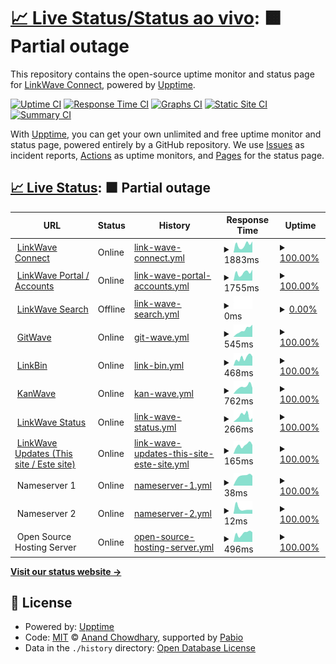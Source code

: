 # [📈 Live Status/Status ao vivo](https://updates.linkwaveconnect.com.br): <!--live status--> **🟧 Partial outage**

This repository contains the open-source uptime monitor and status page for [LinkWave Connect](https://git.linkwaveconnect.com.br/linkwaveconnect), powered by [Upptime](https://github.com/upptime/upptime).

[![Uptime CI](https://github.com/linkwaveconnect/uptime/workflows/Uptime%20CI/badge.svg)](https://github.com/linkwaveconnect/uptime/actions?query=workflow%3A%22Uptime+CI%22)
[![Response Time CI](https://github.com/linkwaveconnect/uptime/workflows/Response%20Time%20CI/badge.svg)](https://github.com/linkwaveconnect/uptime/actions?query=workflow%3A%22Response+Time+CI%22)
[![Graphs CI](https://github.com/linkwaveconnect/uptime/workflows/Graphs%20CI/badge.svg)](https://github.com/linkwaveconnect/uptime/actions?query=workflow%3A%22Graphs+CI%22)
[![Static Site CI](https://github.com/linkwaveconnect/uptime/workflows/Static%20Site%20CI/badge.svg)](https://github.com/linkwaveconnect/uptime/actions?query=workflow%3A%22Static+Site+CI%22)
[![Summary CI](https://github.com/linkwaveconnect/uptime/workflows/Summary%20CI/badge.svg)](https://github.com/linkwaveconnect/uptime/actions?query=workflow%3A%22Summary+CI%22)

With [Upptime](https://upptime.js.org), you can get your own unlimited and free uptime monitor and status page, powered entirely by a GitHub repository. We use [Issues](https://github.com/linkwaveconnect/uptime/issues) as incident reports, [Actions](https://github.com/linkwaveconnect/uptime/actions) as uptime monitors, and [Pages](https://updates.linkwaveconnect.com.br) for the status page.

## [📈 Live Status](https://demo.upptime.js.org): <!--live status--> **🟧 Partial outage**

<!--start: status pages-->
<!-- This summary is generated by Upptime (https://github.com/upptime/upptime) -->
<!-- Do not edit this manually, your changes will be overwritten -->
<!-- prettier-ignore -->
| URL | Status | History | Response Time | Uptime |
| --- | ------ | ------- | ------------- | ------ |
| <img alt="" src="https://icons.duckduckgo.com/ip3/linkwaveconnect.com.br.ico" height="13"> [LinkWave Connect](https://linkwaveconnect.com.br) | Online | [link-wave-connect.yml](https://github.com/linkwaveconnect/uptime/commits/HEAD/history/link-wave-connect.yml) | <details><summary><img alt="Response time graph" src="./graphs/link-wave-connect/response-time-week.png" height="20"> 1883ms</summary><br><a href="https://updates.linkwaveconnect.com.br/history/link-wave-connect"><img alt="Response time 1772" src="https://img.shields.io/endpoint?url=https%3A%2F%2Fraw.githubusercontent.com%2Flinkwaveconnect%2Fuptime%2FHEAD%2Fapi%2Flink-wave-connect%2Fresponse-time.json"></a><br><a href="https://updates.linkwaveconnect.com.br/history/link-wave-connect"><img alt="24-hour response time 1318" src="https://img.shields.io/endpoint?url=https%3A%2F%2Fraw.githubusercontent.com%2Flinkwaveconnect%2Fuptime%2FHEAD%2Fapi%2Flink-wave-connect%2Fresponse-time-day.json"></a><br><a href="https://updates.linkwaveconnect.com.br/history/link-wave-connect"><img alt="7-day response time 1883" src="https://img.shields.io/endpoint?url=https%3A%2F%2Fraw.githubusercontent.com%2Flinkwaveconnect%2Fuptime%2FHEAD%2Fapi%2Flink-wave-connect%2Fresponse-time-week.json"></a><br><a href="https://updates.linkwaveconnect.com.br/history/link-wave-connect"><img alt="30-day response time 1772" src="https://img.shields.io/endpoint?url=https%3A%2F%2Fraw.githubusercontent.com%2Flinkwaveconnect%2Fuptime%2FHEAD%2Fapi%2Flink-wave-connect%2Fresponse-time-month.json"></a><br><a href="https://updates.linkwaveconnect.com.br/history/link-wave-connect"><img alt="1-year response time 1772" src="https://img.shields.io/endpoint?url=https%3A%2F%2Fraw.githubusercontent.com%2Flinkwaveconnect%2Fuptime%2FHEAD%2Fapi%2Flink-wave-connect%2Fresponse-time-year.json"></a></details> | <details><summary><a href="https://updates.linkwaveconnect.com.br/history/link-wave-connect">100.00%</a></summary><a href="https://updates.linkwaveconnect.com.br/history/link-wave-connect"><img alt="All-time uptime 100.00%" src="https://img.shields.io/endpoint?url=https%3A%2F%2Fraw.githubusercontent.com%2Flinkwaveconnect%2Fuptime%2FHEAD%2Fapi%2Flink-wave-connect%2Fuptime.json"></a><br><a href="https://updates.linkwaveconnect.com.br/history/link-wave-connect"><img alt="24-hour uptime 100.00%" src="https://img.shields.io/endpoint?url=https%3A%2F%2Fraw.githubusercontent.com%2Flinkwaveconnect%2Fuptime%2FHEAD%2Fapi%2Flink-wave-connect%2Fuptime-day.json"></a><br><a href="https://updates.linkwaveconnect.com.br/history/link-wave-connect"><img alt="7-day uptime 100.00%" src="https://img.shields.io/endpoint?url=https%3A%2F%2Fraw.githubusercontent.com%2Flinkwaveconnect%2Fuptime%2FHEAD%2Fapi%2Flink-wave-connect%2Fuptime-week.json"></a><br><a href="https://updates.linkwaveconnect.com.br/history/link-wave-connect"><img alt="30-day uptime 100.00%" src="https://img.shields.io/endpoint?url=https%3A%2F%2Fraw.githubusercontent.com%2Flinkwaveconnect%2Fuptime%2FHEAD%2Fapi%2Flink-wave-connect%2Fuptime-month.json"></a><br><a href="https://updates.linkwaveconnect.com.br/history/link-wave-connect"><img alt="1-year uptime 100.00%" src="https://img.shields.io/endpoint?url=https%3A%2F%2Fraw.githubusercontent.com%2Flinkwaveconnect%2Fuptime%2FHEAD%2Fapi%2Flink-wave-connect%2Fuptime-year.json"></a></details>
| <img alt="" src="https://icons.duckduckgo.com/ip3/web.linkwaveconnect.com.br.ico" height="13"> [LinkWave Portal / Accounts](https://web.linkwaveconnect.com.br) | Online | [link-wave-portal-accounts.yml](https://github.com/linkwaveconnect/uptime/commits/HEAD/history/link-wave-portal-accounts.yml) | <details><summary><img alt="Response time graph" src="./graphs/link-wave-portal-accounts/response-time-week.png" height="20"> 1755ms</summary><br><a href="https://updates.linkwaveconnect.com.br/history/link-wave-portal-accounts"><img alt="Response time 1704" src="https://img.shields.io/endpoint?url=https%3A%2F%2Fraw.githubusercontent.com%2Flinkwaveconnect%2Fuptime%2FHEAD%2Fapi%2Flink-wave-portal-accounts%2Fresponse-time.json"></a><br><a href="https://updates.linkwaveconnect.com.br/history/link-wave-portal-accounts"><img alt="24-hour response time 1461" src="https://img.shields.io/endpoint?url=https%3A%2F%2Fraw.githubusercontent.com%2Flinkwaveconnect%2Fuptime%2FHEAD%2Fapi%2Flink-wave-portal-accounts%2Fresponse-time-day.json"></a><br><a href="https://updates.linkwaveconnect.com.br/history/link-wave-portal-accounts"><img alt="7-day response time 1755" src="https://img.shields.io/endpoint?url=https%3A%2F%2Fraw.githubusercontent.com%2Flinkwaveconnect%2Fuptime%2FHEAD%2Fapi%2Flink-wave-portal-accounts%2Fresponse-time-week.json"></a><br><a href="https://updates.linkwaveconnect.com.br/history/link-wave-portal-accounts"><img alt="30-day response time 1704" src="https://img.shields.io/endpoint?url=https%3A%2F%2Fraw.githubusercontent.com%2Flinkwaveconnect%2Fuptime%2FHEAD%2Fapi%2Flink-wave-portal-accounts%2Fresponse-time-month.json"></a><br><a href="https://updates.linkwaveconnect.com.br/history/link-wave-portal-accounts"><img alt="1-year response time 1704" src="https://img.shields.io/endpoint?url=https%3A%2F%2Fraw.githubusercontent.com%2Flinkwaveconnect%2Fuptime%2FHEAD%2Fapi%2Flink-wave-portal-accounts%2Fresponse-time-year.json"></a></details> | <details><summary><a href="https://updates.linkwaveconnect.com.br/history/link-wave-portal-accounts">100.00%</a></summary><a href="https://updates.linkwaveconnect.com.br/history/link-wave-portal-accounts"><img alt="All-time uptime 100.00%" src="https://img.shields.io/endpoint?url=https%3A%2F%2Fraw.githubusercontent.com%2Flinkwaveconnect%2Fuptime%2FHEAD%2Fapi%2Flink-wave-portal-accounts%2Fuptime.json"></a><br><a href="https://updates.linkwaveconnect.com.br/history/link-wave-portal-accounts"><img alt="24-hour uptime 100.00%" src="https://img.shields.io/endpoint?url=https%3A%2F%2Fraw.githubusercontent.com%2Flinkwaveconnect%2Fuptime%2FHEAD%2Fapi%2Flink-wave-portal-accounts%2Fuptime-day.json"></a><br><a href="https://updates.linkwaveconnect.com.br/history/link-wave-portal-accounts"><img alt="7-day uptime 100.00%" src="https://img.shields.io/endpoint?url=https%3A%2F%2Fraw.githubusercontent.com%2Flinkwaveconnect%2Fuptime%2FHEAD%2Fapi%2Flink-wave-portal-accounts%2Fuptime-week.json"></a><br><a href="https://updates.linkwaveconnect.com.br/history/link-wave-portal-accounts"><img alt="30-day uptime 100.00%" src="https://img.shields.io/endpoint?url=https%3A%2F%2Fraw.githubusercontent.com%2Flinkwaveconnect%2Fuptime%2FHEAD%2Fapi%2Flink-wave-portal-accounts%2Fuptime-month.json"></a><br><a href="https://updates.linkwaveconnect.com.br/history/link-wave-portal-accounts"><img alt="1-year uptime 100.00%" src="https://img.shields.io/endpoint?url=https%3A%2F%2Fraw.githubusercontent.com%2Flinkwaveconnect%2Fuptime%2FHEAD%2Fapi%2Flink-wave-portal-accounts%2Fuptime-year.json"></a></details>
| <img alt="" src="https://icons.duckduckgo.com/ip3/search.linkwaveconnect.com.br.ico" height="13"> [LinkWave Search](https://search.linkwaveconnect.com.br) | Offline | [link-wave-search.yml](https://github.com/linkwaveconnect/uptime/commits/HEAD/history/link-wave-search.yml) | <details><summary><img alt="Response time graph" src="./graphs/link-wave-search/response-time-week.png" height="20"> 0ms</summary><br><a href="https://updates.linkwaveconnect.com.br/history/link-wave-search"><img alt="Response time 0" src="https://img.shields.io/endpoint?url=https%3A%2F%2Fraw.githubusercontent.com%2Flinkwaveconnect%2Fuptime%2FHEAD%2Fapi%2Flink-wave-search%2Fresponse-time.json"></a><br><a href="https://updates.linkwaveconnect.com.br/history/link-wave-search"><img alt="24-hour response time 0" src="https://img.shields.io/endpoint?url=https%3A%2F%2Fraw.githubusercontent.com%2Flinkwaveconnect%2Fuptime%2FHEAD%2Fapi%2Flink-wave-search%2Fresponse-time-day.json"></a><br><a href="https://updates.linkwaveconnect.com.br/history/link-wave-search"><img alt="7-day response time 0" src="https://img.shields.io/endpoint?url=https%3A%2F%2Fraw.githubusercontent.com%2Flinkwaveconnect%2Fuptime%2FHEAD%2Fapi%2Flink-wave-search%2Fresponse-time-week.json"></a><br><a href="https://updates.linkwaveconnect.com.br/history/link-wave-search"><img alt="30-day response time 0" src="https://img.shields.io/endpoint?url=https%3A%2F%2Fraw.githubusercontent.com%2Flinkwaveconnect%2Fuptime%2FHEAD%2Fapi%2Flink-wave-search%2Fresponse-time-month.json"></a><br><a href="https://updates.linkwaveconnect.com.br/history/link-wave-search"><img alt="1-year response time 0" src="https://img.shields.io/endpoint?url=https%3A%2F%2Fraw.githubusercontent.com%2Flinkwaveconnect%2Fuptime%2FHEAD%2Fapi%2Flink-wave-search%2Fresponse-time-year.json"></a></details> | <details><summary><a href="https://updates.linkwaveconnect.com.br/history/link-wave-search">0.00%</a></summary><a href="https://updates.linkwaveconnect.com.br/history/link-wave-search"><img alt="All-time uptime 0.00%" src="https://img.shields.io/endpoint?url=https%3A%2F%2Fraw.githubusercontent.com%2Flinkwaveconnect%2Fuptime%2FHEAD%2Fapi%2Flink-wave-search%2Fuptime.json"></a><br><a href="https://updates.linkwaveconnect.com.br/history/link-wave-search"><img alt="24-hour uptime 0.00%" src="https://img.shields.io/endpoint?url=https%3A%2F%2Fraw.githubusercontent.com%2Flinkwaveconnect%2Fuptime%2FHEAD%2Fapi%2Flink-wave-search%2Fuptime-day.json"></a><br><a href="https://updates.linkwaveconnect.com.br/history/link-wave-search"><img alt="7-day uptime 0.00%" src="https://img.shields.io/endpoint?url=https%3A%2F%2Fraw.githubusercontent.com%2Flinkwaveconnect%2Fuptime%2FHEAD%2Fapi%2Flink-wave-search%2Fuptime-week.json"></a><br><a href="https://updates.linkwaveconnect.com.br/history/link-wave-search"><img alt="30-day uptime 0.00%" src="https://img.shields.io/endpoint?url=https%3A%2F%2Fraw.githubusercontent.com%2Flinkwaveconnect%2Fuptime%2FHEAD%2Fapi%2Flink-wave-search%2Fuptime-month.json"></a><br><a href="https://updates.linkwaveconnect.com.br/history/link-wave-search"><img alt="1-year uptime 0.00%" src="https://img.shields.io/endpoint?url=https%3A%2F%2Fraw.githubusercontent.com%2Flinkwaveconnect%2Fuptime%2FHEAD%2Fapi%2Flink-wave-search%2Fuptime-year.json"></a></details>
| <img alt="" src="https://icons.duckduckgo.com/ip3/git.linkwaveconnect.com.br.ico" height="13"> [GitWave](https://git.linkwaveconnect.com.br) | Online | [git-wave.yml](https://github.com/linkwaveconnect/uptime/commits/HEAD/history/git-wave.yml) | <details><summary><img alt="Response time graph" src="./graphs/git-wave/response-time-week.png" height="20"> 545ms</summary><br><a href="https://updates.linkwaveconnect.com.br/history/git-wave"><img alt="Response time 510" src="https://img.shields.io/endpoint?url=https%3A%2F%2Fraw.githubusercontent.com%2Flinkwaveconnect%2Fuptime%2FHEAD%2Fapi%2Fgit-wave%2Fresponse-time.json"></a><br><a href="https://updates.linkwaveconnect.com.br/history/git-wave"><img alt="24-hour response time 469" src="https://img.shields.io/endpoint?url=https%3A%2F%2Fraw.githubusercontent.com%2Flinkwaveconnect%2Fuptime%2FHEAD%2Fapi%2Fgit-wave%2Fresponse-time-day.json"></a><br><a href="https://updates.linkwaveconnect.com.br/history/git-wave"><img alt="7-day response time 545" src="https://img.shields.io/endpoint?url=https%3A%2F%2Fraw.githubusercontent.com%2Flinkwaveconnect%2Fuptime%2FHEAD%2Fapi%2Fgit-wave%2Fresponse-time-week.json"></a><br><a href="https://updates.linkwaveconnect.com.br/history/git-wave"><img alt="30-day response time 510" src="https://img.shields.io/endpoint?url=https%3A%2F%2Fraw.githubusercontent.com%2Flinkwaveconnect%2Fuptime%2FHEAD%2Fapi%2Fgit-wave%2Fresponse-time-month.json"></a><br><a href="https://updates.linkwaveconnect.com.br/history/git-wave"><img alt="1-year response time 510" src="https://img.shields.io/endpoint?url=https%3A%2F%2Fraw.githubusercontent.com%2Flinkwaveconnect%2Fuptime%2FHEAD%2Fapi%2Fgit-wave%2Fresponse-time-year.json"></a></details> | <details><summary><a href="https://updates.linkwaveconnect.com.br/history/git-wave">100.00%</a></summary><a href="https://updates.linkwaveconnect.com.br/history/git-wave"><img alt="All-time uptime 100.00%" src="https://img.shields.io/endpoint?url=https%3A%2F%2Fraw.githubusercontent.com%2Flinkwaveconnect%2Fuptime%2FHEAD%2Fapi%2Fgit-wave%2Fuptime.json"></a><br><a href="https://updates.linkwaveconnect.com.br/history/git-wave"><img alt="24-hour uptime 100.00%" src="https://img.shields.io/endpoint?url=https%3A%2F%2Fraw.githubusercontent.com%2Flinkwaveconnect%2Fuptime%2FHEAD%2Fapi%2Fgit-wave%2Fuptime-day.json"></a><br><a href="https://updates.linkwaveconnect.com.br/history/git-wave"><img alt="7-day uptime 100.00%" src="https://img.shields.io/endpoint?url=https%3A%2F%2Fraw.githubusercontent.com%2Flinkwaveconnect%2Fuptime%2FHEAD%2Fapi%2Fgit-wave%2Fuptime-week.json"></a><br><a href="https://updates.linkwaveconnect.com.br/history/git-wave"><img alt="30-day uptime 100.00%" src="https://img.shields.io/endpoint?url=https%3A%2F%2Fraw.githubusercontent.com%2Flinkwaveconnect%2Fuptime%2FHEAD%2Fapi%2Fgit-wave%2Fuptime-month.json"></a><br><a href="https://updates.linkwaveconnect.com.br/history/git-wave"><img alt="1-year uptime 100.00%" src="https://img.shields.io/endpoint?url=https%3A%2F%2Fraw.githubusercontent.com%2Flinkwaveconnect%2Fuptime%2FHEAD%2Fapi%2Fgit-wave%2Fuptime-year.json"></a></details>
| <img alt="" src="https://icons.duckduckgo.com/ip3/bin.linkwaveconnect.com.br.ico" height="13"> [LinkBin](https://bin.linkwaveconnect.com.br) | Online | [link-bin.yml](https://github.com/linkwaveconnect/uptime/commits/HEAD/history/link-bin.yml) | <details><summary><img alt="Response time graph" src="./graphs/link-bin/response-time-week.png" height="20"> 468ms</summary><br><a href="https://updates.linkwaveconnect.com.br/history/link-bin"><img alt="Response time 482" src="https://img.shields.io/endpoint?url=https%3A%2F%2Fraw.githubusercontent.com%2Flinkwaveconnect%2Fuptime%2FHEAD%2Fapi%2Flink-bin%2Fresponse-time.json"></a><br><a href="https://updates.linkwaveconnect.com.br/history/link-bin"><img alt="24-hour response time 166" src="https://img.shields.io/endpoint?url=https%3A%2F%2Fraw.githubusercontent.com%2Flinkwaveconnect%2Fuptime%2FHEAD%2Fapi%2Flink-bin%2Fresponse-time-day.json"></a><br><a href="https://updates.linkwaveconnect.com.br/history/link-bin"><img alt="7-day response time 468" src="https://img.shields.io/endpoint?url=https%3A%2F%2Fraw.githubusercontent.com%2Flinkwaveconnect%2Fuptime%2FHEAD%2Fapi%2Flink-bin%2Fresponse-time-week.json"></a><br><a href="https://updates.linkwaveconnect.com.br/history/link-bin"><img alt="30-day response time 482" src="https://img.shields.io/endpoint?url=https%3A%2F%2Fraw.githubusercontent.com%2Flinkwaveconnect%2Fuptime%2FHEAD%2Fapi%2Flink-bin%2Fresponse-time-month.json"></a><br><a href="https://updates.linkwaveconnect.com.br/history/link-bin"><img alt="1-year response time 482" src="https://img.shields.io/endpoint?url=https%3A%2F%2Fraw.githubusercontent.com%2Flinkwaveconnect%2Fuptime%2FHEAD%2Fapi%2Flink-bin%2Fresponse-time-year.json"></a></details> | <details><summary><a href="https://updates.linkwaveconnect.com.br/history/link-bin">100.00%</a></summary><a href="https://updates.linkwaveconnect.com.br/history/link-bin"><img alt="All-time uptime 100.00%" src="https://img.shields.io/endpoint?url=https%3A%2F%2Fraw.githubusercontent.com%2Flinkwaveconnect%2Fuptime%2FHEAD%2Fapi%2Flink-bin%2Fuptime.json"></a><br><a href="https://updates.linkwaveconnect.com.br/history/link-bin"><img alt="24-hour uptime 100.00%" src="https://img.shields.io/endpoint?url=https%3A%2F%2Fraw.githubusercontent.com%2Flinkwaveconnect%2Fuptime%2FHEAD%2Fapi%2Flink-bin%2Fuptime-day.json"></a><br><a href="https://updates.linkwaveconnect.com.br/history/link-bin"><img alt="7-day uptime 100.00%" src="https://img.shields.io/endpoint?url=https%3A%2F%2Fraw.githubusercontent.com%2Flinkwaveconnect%2Fuptime%2FHEAD%2Fapi%2Flink-bin%2Fuptime-week.json"></a><br><a href="https://updates.linkwaveconnect.com.br/history/link-bin"><img alt="30-day uptime 100.00%" src="https://img.shields.io/endpoint?url=https%3A%2F%2Fraw.githubusercontent.com%2Flinkwaveconnect%2Fuptime%2FHEAD%2Fapi%2Flink-bin%2Fuptime-month.json"></a><br><a href="https://updates.linkwaveconnect.com.br/history/link-bin"><img alt="1-year uptime 100.00%" src="https://img.shields.io/endpoint?url=https%3A%2F%2Fraw.githubusercontent.com%2Flinkwaveconnect%2Fuptime%2FHEAD%2Fapi%2Flink-bin%2Fuptime-year.json"></a></details>
| <img alt="" src="https://icons.duckduckgo.com/ip3/kan.linkwaveconnect.com.br.ico" height="13"> [KanWave](https://kan.linkwaveconnect.com.br) | Online | [kan-wave.yml](https://github.com/linkwaveconnect/uptime/commits/HEAD/history/kan-wave.yml) | <details><summary><img alt="Response time graph" src="./graphs/kan-wave/response-time-week.png" height="20"> 762ms</summary><br><a href="https://updates.linkwaveconnect.com.br/history/kan-wave"><img alt="Response time 655" src="https://img.shields.io/endpoint?url=https%3A%2F%2Fraw.githubusercontent.com%2Flinkwaveconnect%2Fuptime%2FHEAD%2Fapi%2Fkan-wave%2Fresponse-time.json"></a><br><a href="https://updates.linkwaveconnect.com.br/history/kan-wave"><img alt="24-hour response time 440" src="https://img.shields.io/endpoint?url=https%3A%2F%2Fraw.githubusercontent.com%2Flinkwaveconnect%2Fuptime%2FHEAD%2Fapi%2Fkan-wave%2Fresponse-time-day.json"></a><br><a href="https://updates.linkwaveconnect.com.br/history/kan-wave"><img alt="7-day response time 762" src="https://img.shields.io/endpoint?url=https%3A%2F%2Fraw.githubusercontent.com%2Flinkwaveconnect%2Fuptime%2FHEAD%2Fapi%2Fkan-wave%2Fresponse-time-week.json"></a><br><a href="https://updates.linkwaveconnect.com.br/history/kan-wave"><img alt="30-day response time 655" src="https://img.shields.io/endpoint?url=https%3A%2F%2Fraw.githubusercontent.com%2Flinkwaveconnect%2Fuptime%2FHEAD%2Fapi%2Fkan-wave%2Fresponse-time-month.json"></a><br><a href="https://updates.linkwaveconnect.com.br/history/kan-wave"><img alt="1-year response time 655" src="https://img.shields.io/endpoint?url=https%3A%2F%2Fraw.githubusercontent.com%2Flinkwaveconnect%2Fuptime%2FHEAD%2Fapi%2Fkan-wave%2Fresponse-time-year.json"></a></details> | <details><summary><a href="https://updates.linkwaveconnect.com.br/history/kan-wave">100.00%</a></summary><a href="https://updates.linkwaveconnect.com.br/history/kan-wave"><img alt="All-time uptime 100.00%" src="https://img.shields.io/endpoint?url=https%3A%2F%2Fraw.githubusercontent.com%2Flinkwaveconnect%2Fuptime%2FHEAD%2Fapi%2Fkan-wave%2Fuptime.json"></a><br><a href="https://updates.linkwaveconnect.com.br/history/kan-wave"><img alt="24-hour uptime 100.00%" src="https://img.shields.io/endpoint?url=https%3A%2F%2Fraw.githubusercontent.com%2Flinkwaveconnect%2Fuptime%2FHEAD%2Fapi%2Fkan-wave%2Fuptime-day.json"></a><br><a href="https://updates.linkwaveconnect.com.br/history/kan-wave"><img alt="7-day uptime 100.00%" src="https://img.shields.io/endpoint?url=https%3A%2F%2Fraw.githubusercontent.com%2Flinkwaveconnect%2Fuptime%2FHEAD%2Fapi%2Fkan-wave%2Fuptime-week.json"></a><br><a href="https://updates.linkwaveconnect.com.br/history/kan-wave"><img alt="30-day uptime 100.00%" src="https://img.shields.io/endpoint?url=https%3A%2F%2Fraw.githubusercontent.com%2Flinkwaveconnect%2Fuptime%2FHEAD%2Fapi%2Fkan-wave%2Fuptime-month.json"></a><br><a href="https://updates.linkwaveconnect.com.br/history/kan-wave"><img alt="1-year uptime 100.00%" src="https://img.shields.io/endpoint?url=https%3A%2F%2Fraw.githubusercontent.com%2Flinkwaveconnect%2Fuptime%2FHEAD%2Fapi%2Fkan-wave%2Fuptime-year.json"></a></details>
| <img alt="" src="https://icons.duckduckgo.com/ip3/status.linkwaveconnect.com.br.ico" height="13"> [LinkWave Status](https://status.linkwaveconnect.com.br) | Online | [link-wave-status.yml](https://github.com/linkwaveconnect/uptime/commits/HEAD/history/link-wave-status.yml) | <details><summary><img alt="Response time graph" src="./graphs/link-wave-status/response-time-week.png" height="20"> 266ms</summary><br><a href="https://updates.linkwaveconnect.com.br/history/link-wave-status"><img alt="Response time 249" src="https://img.shields.io/endpoint?url=https%3A%2F%2Fraw.githubusercontent.com%2Flinkwaveconnect%2Fuptime%2FHEAD%2Fapi%2Flink-wave-status%2Fresponse-time.json"></a><br><a href="https://updates.linkwaveconnect.com.br/history/link-wave-status"><img alt="24-hour response time 88" src="https://img.shields.io/endpoint?url=https%3A%2F%2Fraw.githubusercontent.com%2Flinkwaveconnect%2Fuptime%2FHEAD%2Fapi%2Flink-wave-status%2Fresponse-time-day.json"></a><br><a href="https://updates.linkwaveconnect.com.br/history/link-wave-status"><img alt="7-day response time 266" src="https://img.shields.io/endpoint?url=https%3A%2F%2Fraw.githubusercontent.com%2Flinkwaveconnect%2Fuptime%2FHEAD%2Fapi%2Flink-wave-status%2Fresponse-time-week.json"></a><br><a href="https://updates.linkwaveconnect.com.br/history/link-wave-status"><img alt="30-day response time 249" src="https://img.shields.io/endpoint?url=https%3A%2F%2Fraw.githubusercontent.com%2Flinkwaveconnect%2Fuptime%2FHEAD%2Fapi%2Flink-wave-status%2Fresponse-time-month.json"></a><br><a href="https://updates.linkwaveconnect.com.br/history/link-wave-status"><img alt="1-year response time 249" src="https://img.shields.io/endpoint?url=https%3A%2F%2Fraw.githubusercontent.com%2Flinkwaveconnect%2Fuptime%2FHEAD%2Fapi%2Flink-wave-status%2Fresponse-time-year.json"></a></details> | <details><summary><a href="https://updates.linkwaveconnect.com.br/history/link-wave-status">100.00%</a></summary><a href="https://updates.linkwaveconnect.com.br/history/link-wave-status"><img alt="All-time uptime 99.87%" src="https://img.shields.io/endpoint?url=https%3A%2F%2Fraw.githubusercontent.com%2Flinkwaveconnect%2Fuptime%2FHEAD%2Fapi%2Flink-wave-status%2Fuptime.json"></a><br><a href="https://updates.linkwaveconnect.com.br/history/link-wave-status"><img alt="24-hour uptime 100.00%" src="https://img.shields.io/endpoint?url=https%3A%2F%2Fraw.githubusercontent.com%2Flinkwaveconnect%2Fuptime%2FHEAD%2Fapi%2Flink-wave-status%2Fuptime-day.json"></a><br><a href="https://updates.linkwaveconnect.com.br/history/link-wave-status"><img alt="7-day uptime 100.00%" src="https://img.shields.io/endpoint?url=https%3A%2F%2Fraw.githubusercontent.com%2Flinkwaveconnect%2Fuptime%2FHEAD%2Fapi%2Flink-wave-status%2Fuptime-week.json"></a><br><a href="https://updates.linkwaveconnect.com.br/history/link-wave-status"><img alt="30-day uptime 99.87%" src="https://img.shields.io/endpoint?url=https%3A%2F%2Fraw.githubusercontent.com%2Flinkwaveconnect%2Fuptime%2FHEAD%2Fapi%2Flink-wave-status%2Fuptime-month.json"></a><br><a href="https://updates.linkwaveconnect.com.br/history/link-wave-status"><img alt="1-year uptime 99.87%" src="https://img.shields.io/endpoint?url=https%3A%2F%2Fraw.githubusercontent.com%2Flinkwaveconnect%2Fuptime%2FHEAD%2Fapi%2Flink-wave-status%2Fuptime-year.json"></a></details>
| <img alt="" src="https://icons.duckduckgo.com/ip3/updates.linkwaveconnect.com.br.ico" height="13"> [LinkWave Updates (This site / Este site)](https://updates.linkwaveconnect.com.br) | Online | [link-wave-updates-this-site-este-site.yml](https://github.com/linkwaveconnect/uptime/commits/HEAD/history/link-wave-updates-this-site-este-site.yml) | <details><summary><img alt="Response time graph" src="./graphs/link-wave-updates-this-site-este-site/response-time-week.png" height="20"> 165ms</summary><br><a href="https://updates.linkwaveconnect.com.br/history/link-wave-updates-this-site-este-site"><img alt="Response time 177" src="https://img.shields.io/endpoint?url=https%3A%2F%2Fraw.githubusercontent.com%2Flinkwaveconnect%2Fuptime%2FHEAD%2Fapi%2Flink-wave-updates-this-site-este-site%2Fresponse-time.json"></a><br><a href="https://updates.linkwaveconnect.com.br/history/link-wave-updates-this-site-este-site"><img alt="24-hour response time 99" src="https://img.shields.io/endpoint?url=https%3A%2F%2Fraw.githubusercontent.com%2Flinkwaveconnect%2Fuptime%2FHEAD%2Fapi%2Flink-wave-updates-this-site-este-site%2Fresponse-time-day.json"></a><br><a href="https://updates.linkwaveconnect.com.br/history/link-wave-updates-this-site-este-site"><img alt="7-day response time 165" src="https://img.shields.io/endpoint?url=https%3A%2F%2Fraw.githubusercontent.com%2Flinkwaveconnect%2Fuptime%2FHEAD%2Fapi%2Flink-wave-updates-this-site-este-site%2Fresponse-time-week.json"></a><br><a href="https://updates.linkwaveconnect.com.br/history/link-wave-updates-this-site-este-site"><img alt="30-day response time 177" src="https://img.shields.io/endpoint?url=https%3A%2F%2Fraw.githubusercontent.com%2Flinkwaveconnect%2Fuptime%2FHEAD%2Fapi%2Flink-wave-updates-this-site-este-site%2Fresponse-time-month.json"></a><br><a href="https://updates.linkwaveconnect.com.br/history/link-wave-updates-this-site-este-site"><img alt="1-year response time 177" src="https://img.shields.io/endpoint?url=https%3A%2F%2Fraw.githubusercontent.com%2Flinkwaveconnect%2Fuptime%2FHEAD%2Fapi%2Flink-wave-updates-this-site-este-site%2Fresponse-time-year.json"></a></details> | <details><summary><a href="https://updates.linkwaveconnect.com.br/history/link-wave-updates-this-site-este-site">100.00%</a></summary><a href="https://updates.linkwaveconnect.com.br/history/link-wave-updates-this-site-este-site"><img alt="All-time uptime 100.00%" src="https://img.shields.io/endpoint?url=https%3A%2F%2Fraw.githubusercontent.com%2Flinkwaveconnect%2Fuptime%2FHEAD%2Fapi%2Flink-wave-updates-this-site-este-site%2Fuptime.json"></a><br><a href="https://updates.linkwaveconnect.com.br/history/link-wave-updates-this-site-este-site"><img alt="24-hour uptime 100.00%" src="https://img.shields.io/endpoint?url=https%3A%2F%2Fraw.githubusercontent.com%2Flinkwaveconnect%2Fuptime%2FHEAD%2Fapi%2Flink-wave-updates-this-site-este-site%2Fuptime-day.json"></a><br><a href="https://updates.linkwaveconnect.com.br/history/link-wave-updates-this-site-este-site"><img alt="7-day uptime 100.00%" src="https://img.shields.io/endpoint?url=https%3A%2F%2Fraw.githubusercontent.com%2Flinkwaveconnect%2Fuptime%2FHEAD%2Fapi%2Flink-wave-updates-this-site-este-site%2Fuptime-week.json"></a><br><a href="https://updates.linkwaveconnect.com.br/history/link-wave-updates-this-site-este-site"><img alt="30-day uptime 100.00%" src="https://img.shields.io/endpoint?url=https%3A%2F%2Fraw.githubusercontent.com%2Flinkwaveconnect%2Fuptime%2FHEAD%2Fapi%2Flink-wave-updates-this-site-este-site%2Fuptime-month.json"></a><br><a href="https://updates.linkwaveconnect.com.br/history/link-wave-updates-this-site-este-site"><img alt="1-year uptime 100.00%" src="https://img.shields.io/endpoint?url=https%3A%2F%2Fraw.githubusercontent.com%2Flinkwaveconnect%2Fuptime%2FHEAD%2Fapi%2Flink-wave-updates-this-site-este-site%2Fuptime-year.json"></a></details>
| <img alt="" src="https://icons.duckduckgo.com/ip3/null.ico" height="13"> Nameserver 1 | Online | [nameserver-1.yml](https://github.com/linkwaveconnect/uptime/commits/HEAD/history/nameserver-1.yml) | <details><summary><img alt="Response time graph" src="./graphs/nameserver-1/response-time-week.png" height="20"> 38ms</summary><br><a href="https://updates.linkwaveconnect.com.br/history/nameserver-1"><img alt="Response time 35" src="https://img.shields.io/endpoint?url=https%3A%2F%2Fraw.githubusercontent.com%2Flinkwaveconnect%2Fuptime%2FHEAD%2Fapi%2Fnameserver-1%2Fresponse-time.json"></a><br><a href="https://updates.linkwaveconnect.com.br/history/nameserver-1"><img alt="24-hour response time 24" src="https://img.shields.io/endpoint?url=https%3A%2F%2Fraw.githubusercontent.com%2Flinkwaveconnect%2Fuptime%2FHEAD%2Fapi%2Fnameserver-1%2Fresponse-time-day.json"></a><br><a href="https://updates.linkwaveconnect.com.br/history/nameserver-1"><img alt="7-day response time 38" src="https://img.shields.io/endpoint?url=https%3A%2F%2Fraw.githubusercontent.com%2Flinkwaveconnect%2Fuptime%2FHEAD%2Fapi%2Fnameserver-1%2Fresponse-time-week.json"></a><br><a href="https://updates.linkwaveconnect.com.br/history/nameserver-1"><img alt="30-day response time 35" src="https://img.shields.io/endpoint?url=https%3A%2F%2Fraw.githubusercontent.com%2Flinkwaveconnect%2Fuptime%2FHEAD%2Fapi%2Fnameserver-1%2Fresponse-time-month.json"></a><br><a href="https://updates.linkwaveconnect.com.br/history/nameserver-1"><img alt="1-year response time 35" src="https://img.shields.io/endpoint?url=https%3A%2F%2Fraw.githubusercontent.com%2Flinkwaveconnect%2Fuptime%2FHEAD%2Fapi%2Fnameserver-1%2Fresponse-time-year.json"></a></details> | <details><summary><a href="https://updates.linkwaveconnect.com.br/history/nameserver-1">100.00%</a></summary><a href="https://updates.linkwaveconnect.com.br/history/nameserver-1"><img alt="All-time uptime 100.00%" src="https://img.shields.io/endpoint?url=https%3A%2F%2Fraw.githubusercontent.com%2Flinkwaveconnect%2Fuptime%2FHEAD%2Fapi%2Fnameserver-1%2Fuptime.json"></a><br><a href="https://updates.linkwaveconnect.com.br/history/nameserver-1"><img alt="24-hour uptime 100.00%" src="https://img.shields.io/endpoint?url=https%3A%2F%2Fraw.githubusercontent.com%2Flinkwaveconnect%2Fuptime%2FHEAD%2Fapi%2Fnameserver-1%2Fuptime-day.json"></a><br><a href="https://updates.linkwaveconnect.com.br/history/nameserver-1"><img alt="7-day uptime 100.00%" src="https://img.shields.io/endpoint?url=https%3A%2F%2Fraw.githubusercontent.com%2Flinkwaveconnect%2Fuptime%2FHEAD%2Fapi%2Fnameserver-1%2Fuptime-week.json"></a><br><a href="https://updates.linkwaveconnect.com.br/history/nameserver-1"><img alt="30-day uptime 100.00%" src="https://img.shields.io/endpoint?url=https%3A%2F%2Fraw.githubusercontent.com%2Flinkwaveconnect%2Fuptime%2FHEAD%2Fapi%2Fnameserver-1%2Fuptime-month.json"></a><br><a href="https://updates.linkwaveconnect.com.br/history/nameserver-1"><img alt="1-year uptime 100.00%" src="https://img.shields.io/endpoint?url=https%3A%2F%2Fraw.githubusercontent.com%2Flinkwaveconnect%2Fuptime%2FHEAD%2Fapi%2Fnameserver-1%2Fuptime-year.json"></a></details>
| <img alt="" src="https://icons.duckduckgo.com/ip3/null.ico" height="13"> Nameserver 2 | Online | [nameserver-2.yml](https://github.com/linkwaveconnect/uptime/commits/HEAD/history/nameserver-2.yml) | <details><summary><img alt="Response time graph" src="./graphs/nameserver-2/response-time-week.png" height="20"> 12ms</summary><br><a href="https://updates.linkwaveconnect.com.br/history/nameserver-2"><img alt="Response time 17" src="https://img.shields.io/endpoint?url=https%3A%2F%2Fraw.githubusercontent.com%2Flinkwaveconnect%2Fuptime%2FHEAD%2Fapi%2Fnameserver-2%2Fresponse-time.json"></a><br><a href="https://updates.linkwaveconnect.com.br/history/nameserver-2"><img alt="24-hour response time 28" src="https://img.shields.io/endpoint?url=https%3A%2F%2Fraw.githubusercontent.com%2Flinkwaveconnect%2Fuptime%2FHEAD%2Fapi%2Fnameserver-2%2Fresponse-time-day.json"></a><br><a href="https://updates.linkwaveconnect.com.br/history/nameserver-2"><img alt="7-day response time 12" src="https://img.shields.io/endpoint?url=https%3A%2F%2Fraw.githubusercontent.com%2Flinkwaveconnect%2Fuptime%2FHEAD%2Fapi%2Fnameserver-2%2Fresponse-time-week.json"></a><br><a href="https://updates.linkwaveconnect.com.br/history/nameserver-2"><img alt="30-day response time 17" src="https://img.shields.io/endpoint?url=https%3A%2F%2Fraw.githubusercontent.com%2Flinkwaveconnect%2Fuptime%2FHEAD%2Fapi%2Fnameserver-2%2Fresponse-time-month.json"></a><br><a href="https://updates.linkwaveconnect.com.br/history/nameserver-2"><img alt="1-year response time 17" src="https://img.shields.io/endpoint?url=https%3A%2F%2Fraw.githubusercontent.com%2Flinkwaveconnect%2Fuptime%2FHEAD%2Fapi%2Fnameserver-2%2Fresponse-time-year.json"></a></details> | <details><summary><a href="https://updates.linkwaveconnect.com.br/history/nameserver-2">100.00%</a></summary><a href="https://updates.linkwaveconnect.com.br/history/nameserver-2"><img alt="All-time uptime 100.00%" src="https://img.shields.io/endpoint?url=https%3A%2F%2Fraw.githubusercontent.com%2Flinkwaveconnect%2Fuptime%2FHEAD%2Fapi%2Fnameserver-2%2Fuptime.json"></a><br><a href="https://updates.linkwaveconnect.com.br/history/nameserver-2"><img alt="24-hour uptime 100.00%" src="https://img.shields.io/endpoint?url=https%3A%2F%2Fraw.githubusercontent.com%2Flinkwaveconnect%2Fuptime%2FHEAD%2Fapi%2Fnameserver-2%2Fuptime-day.json"></a><br><a href="https://updates.linkwaveconnect.com.br/history/nameserver-2"><img alt="7-day uptime 100.00%" src="https://img.shields.io/endpoint?url=https%3A%2F%2Fraw.githubusercontent.com%2Flinkwaveconnect%2Fuptime%2FHEAD%2Fapi%2Fnameserver-2%2Fuptime-week.json"></a><br><a href="https://updates.linkwaveconnect.com.br/history/nameserver-2"><img alt="30-day uptime 100.00%" src="https://img.shields.io/endpoint?url=https%3A%2F%2Fraw.githubusercontent.com%2Flinkwaveconnect%2Fuptime%2FHEAD%2Fapi%2Fnameserver-2%2Fuptime-month.json"></a><br><a href="https://updates.linkwaveconnect.com.br/history/nameserver-2"><img alt="1-year uptime 100.00%" src="https://img.shields.io/endpoint?url=https%3A%2F%2Fraw.githubusercontent.com%2Flinkwaveconnect%2Fuptime%2FHEAD%2Fapi%2Fnameserver-2%2Fuptime-year.json"></a></details>
| <img alt="" src="https://icons.duckduckgo.com/ip3/null.ico" height="13"> Open Source Hosting Server | Online | [open-source-hosting-server.yml](https://github.com/linkwaveconnect/uptime/commits/HEAD/history/open-source-hosting-server.yml) | <details><summary><img alt="Response time graph" src="./graphs/open-source-hosting-server/response-time-week.png" height="20"> 496ms</summary><br><a href="https://updates.linkwaveconnect.com.br/history/open-source-hosting-server"><img alt="Response time 441" src="https://img.shields.io/endpoint?url=https%3A%2F%2Fraw.githubusercontent.com%2Flinkwaveconnect%2Fuptime%2FHEAD%2Fapi%2Fopen-source-hosting-server%2Fresponse-time.json"></a><br><a href="https://updates.linkwaveconnect.com.br/history/open-source-hosting-server"><img alt="24-hour response time 248" src="https://img.shields.io/endpoint?url=https%3A%2F%2Fraw.githubusercontent.com%2Flinkwaveconnect%2Fuptime%2FHEAD%2Fapi%2Fopen-source-hosting-server%2Fresponse-time-day.json"></a><br><a href="https://updates.linkwaveconnect.com.br/history/open-source-hosting-server"><img alt="7-day response time 496" src="https://img.shields.io/endpoint?url=https%3A%2F%2Fraw.githubusercontent.com%2Flinkwaveconnect%2Fuptime%2FHEAD%2Fapi%2Fopen-source-hosting-server%2Fresponse-time-week.json"></a><br><a href="https://updates.linkwaveconnect.com.br/history/open-source-hosting-server"><img alt="30-day response time 441" src="https://img.shields.io/endpoint?url=https%3A%2F%2Fraw.githubusercontent.com%2Flinkwaveconnect%2Fuptime%2FHEAD%2Fapi%2Fopen-source-hosting-server%2Fresponse-time-month.json"></a><br><a href="https://updates.linkwaveconnect.com.br/history/open-source-hosting-server"><img alt="1-year response time 441" src="https://img.shields.io/endpoint?url=https%3A%2F%2Fraw.githubusercontent.com%2Flinkwaveconnect%2Fuptime%2FHEAD%2Fapi%2Fopen-source-hosting-server%2Fresponse-time-year.json"></a></details> | <details><summary><a href="https://updates.linkwaveconnect.com.br/history/open-source-hosting-server">100.00%</a></summary><a href="https://updates.linkwaveconnect.com.br/history/open-source-hosting-server"><img alt="All-time uptime 100.00%" src="https://img.shields.io/endpoint?url=https%3A%2F%2Fraw.githubusercontent.com%2Flinkwaveconnect%2Fuptime%2FHEAD%2Fapi%2Fopen-source-hosting-server%2Fuptime.json"></a><br><a href="https://updates.linkwaveconnect.com.br/history/open-source-hosting-server"><img alt="24-hour uptime 100.00%" src="https://img.shields.io/endpoint?url=https%3A%2F%2Fraw.githubusercontent.com%2Flinkwaveconnect%2Fuptime%2FHEAD%2Fapi%2Fopen-source-hosting-server%2Fuptime-day.json"></a><br><a href="https://updates.linkwaveconnect.com.br/history/open-source-hosting-server"><img alt="7-day uptime 100.00%" src="https://img.shields.io/endpoint?url=https%3A%2F%2Fraw.githubusercontent.com%2Flinkwaveconnect%2Fuptime%2FHEAD%2Fapi%2Fopen-source-hosting-server%2Fuptime-week.json"></a><br><a href="https://updates.linkwaveconnect.com.br/history/open-source-hosting-server"><img alt="30-day uptime 100.00%" src="https://img.shields.io/endpoint?url=https%3A%2F%2Fraw.githubusercontent.com%2Flinkwaveconnect%2Fuptime%2FHEAD%2Fapi%2Fopen-source-hosting-server%2Fuptime-month.json"></a><br><a href="https://updates.linkwaveconnect.com.br/history/open-source-hosting-server"><img alt="1-year uptime 100.00%" src="https://img.shields.io/endpoint?url=https%3A%2F%2Fraw.githubusercontent.com%2Flinkwaveconnect%2Fuptime%2FHEAD%2Fapi%2Fopen-source-hosting-server%2Fuptime-year.json"></a></details>

<!--end: status pages-->

[**Visit our status website →**](https://updates.linkwaveconnect.com.br)

## 📄 License

- Powered by: [Upptime](https://github.com/upptime/upptime)
- Code: [MIT](./LICENSE) © [Anand Chowdhary](https://anandchowdhary.com), supported by [Pabio](https://pabio.com)
- Data in the `./history` directory: [Open Database License](https://opendatacommons.org/licenses/odbl/1-0/)
